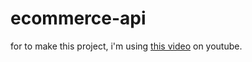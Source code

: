 # ecommerce-api

for to make this project, i'm using [this video](https://www.youtube.com/watch?v=rMiRZ1iRC0A) on youtube.

